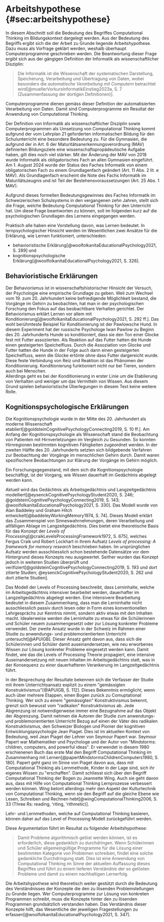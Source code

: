# Arbeitshypothese {#sec:arbeitshypothese}

In diesem Abschnitt soll die Bedeutung des Begriffes Computational
Thinking im Bildungskontext dargelegt werden. Aus der Bedeutung des
Begriffs ergibt sich die der Arbeit zu Grunde liegende Arbeitshypothese.
Dazu muss als Vorfrage geklärt werden, 
weshalb überhaupt Computerprogramme
geschrieben werden. Die Beantwortung dieser Frage ergibt sich aus der
gängigen
Definition der Informatik als wissenschaftlicher Disziplin:

>Die Informatik ist die Wissenschaft der systematischen Darstellung,
>Speicherung, Verarbeitung und Übertragung von Daten, wobei besonders die
>*automatische Verarbeitung mit Computern* betrachtet
>wird[@muellerVorkursInformatikEinstieg2023a, S. 7 (Zusammenfassung der
dortigen Definitionen)].

Computerprogramme dienen gemäss dieser Definition der automatisierten
Verarbeitung von Daten. Damit sind Computerprogramme ein Resultat der
Anwendung von Computational Thinking.

Der Definition von Informatik als wissenschaftlicher Disziplin sowie
Computerprogrammen als Umsetzung von Computational Thinking kommt
aufgrund der vom Lehrplan 21 geforderten informatischen Bildung für den
Schulunterricht eine
besondere Bedeutung zu. Für die Gymnasien, die aufgrund der in Art.
6 der Maturitätsanerkennungsverordnung (MAV) definierten Bildungsziele
eine wissenschaftspropädeutische Aufgabe haben, gilt dies noch viel
stärker. Mit der Änderung der MAV von 2018 wurde Informatik als
obligatorisches Fach an allen Gymnasien eingeführt. Am 1. August 2024
wurde der Status des Faches Informatik von einem obligatorischen Fach zu
einem Grundlagenfach geändert (Art. 11 Abs. 2 lit. e MAV). Als
Grundlagenfach erscheint die Note des Fachs Informatik im
Maturitätszeugnis und ist Teil der
Bestehensvoraussetzungen (Art. 25 Abs. 1 MAV).

Aufgrund dieses formellen Bedeutungsgewinnes des Faches Informatik im
Schweizerischen Schulsystems in den vergangenen zehn Jahren, stellt sich
die Frage, welche Bedeutung Computational Thinking für den Unterricht
hat. Um diese Frage beantworten zu können, soll im folgenden
kurz auf die psychologischen Grundlagen des Lernens
eingegangen werden.

Praktisch alle haben eine Vorstellung davon, was Lernen bedeutet. In
lernpsychologischer Hinsicht werden im Wesentlichen zwei Ansätze für die
Erklärung, wie Lernen funktioniert, unterschieden:

- behavioristische Erklärung[@woolfolkanitaEducationalPsychology2021, S. 289] und
- kognitionspsychologische
  Erklärung[@woolfolkanitaEducationalPsychology2021, S. 326].

## Behavioristische Erklärungen

Der Behaviorismus ist in wissenschaftshistorischer Hinsicht der
Versuch, der Psychologie eine empirische Grundlage zu geben. Weil zum
Wechsel vom 19. zum 20. Jahrhundert keine befriedigende Möglichkeit bestand, die
Vorgänge im Gehirn zu beobachten, hat man in der psychologischen
Forschung den Fokus auf das beobachtbare
Verhalten
gerichtet. Der Behaviorismus erklärt Lernen vor allem mit
Konditionierung[@woolfolkanitaEducationalPsychology2021, S. 292 ff.].
Das wohl berühmteste Beispiel für Konditionierung ist 
der Pawlowsche Hund. In diesem Experiment hat der russische Psychologe
Iwan Pawlow zu Beginn des 20. Jahrhunderts Hunde so konditioniert, dass sie den Ton einer Glocke fest
mit Futter assoziierten. Als Reaktion auf das Futter hatten die Hunde
einen gesteigerten Speichelfluss. Durch die Assoziation von Glocke und
Futter hatten die Hunde in der Folge auch dann einen
gesteigerten Speichelfluss, wenn die Glocke ertönte ohne dass
Futter dargereicht wurde. Diese feste Verbindung von Reiz und Reaktion
ist das Phänomen der Konditionierung.
Konditionierung funktioniert nicht nur bei Tieren,
sondern auch bei Menschen.  
Allerdings geht es bei der Konditionierung in
erster Linie um die Etablierung von
Verhalten und weniger um das Vermitteln von Wissen. Aus diesem Grund
spielen behavioristische Überlegungen in diesem Text keine weitere
Rolle.

## Kognitionspsychologische Erklärungen

Die Kognitionspsychologie wurde in der Mitte des 20. Jahrhundert als moderne Wissenschaft
etabliert[@goldsteinCognitivePsychologyConnecting2019, S. 10 ff.]. Am
Anfang der Kognitionspsychologie als Wissenschaft stand die Beobachtung
von Patienten mit Hirnverletzungen im Vergleich zu Gesunden. So konnten
Hirnregionen bestimmten kognitiven Fähigkeiten zugeordnet werden. In der
zweiten Hälfte des 20. Jahrhunderts setzten sich bildgebende Verfahren
zur 
Beobachtung der Vorgänge im menschlichen Gehirn durch. Damit waren
spezifischere Beobachtungen zur Klärung der Vorgänge im Gehirn möglich.

Ein Forschungsgegenstand, mit dem sich die Kognitionspsychologie beschäftigt,
ist der Vorgang,  wie
Wissen dauerhaft im Gedächtnis abgelegt werden kann.  

Aktuell wird das Gedächtnis als
Arbeitsgedächtnis und
Langzeitgedächtnis modelliert[@eysenckCognitivePsychologyStudent2020, S. 246;
@goldsteinCognitivePsychologyConnecting2019, S. 143;
@woolfolkanitaEducationalPsychology2021, S. 330]. Das Modell wurde von
Alan Baddeley und Graham Hitch entwickelt[@baddeleyWorkingMemory1974, S.
74]. 
Dieses Modell erklärt das Zusammenspiel von
Sinneswahrnehmungen, deren Verarbeitung und allfälligen Ablage im
Langzeitgedächtnis. 
Dies bietet eine theoretische Basis für das Konzept
der *Levels of Processing*[@craikLevelsProcessingFramework1972, S. 675], welches
Fergus Craik und Robert Lockhart in ihrem Aufsatz *Levels of
processing: A framework for memory
research* beschrieben haben. 
Im ursprünglichen Aufsatz werden
ausschliesslich schon bestehende
Datensätze vor dem Hintergrund dieses Konzepts neu ausgewertet. Seither
wurden das Konzept jedoch in weiteren Studien überprüft und
verifiziert[@goldsteinCognitivePsychologyConnecting2019, S. 193 und dort
zitierte Studien; @eysenckCognitivePsychologyStudent2020, S. 262 und
dort zitierte Studien].

Das Modell der Levels of Processing beschreibt, dass Lerninhalte, welche
im Arbeitsgedächtnis intensiver bearbeitet werden, dauerhafter im
Langzeitgedächtnis abgelegt werden. Eine intensivere Bearbeitung bedeutet
in diesem Zusammenhang, dass man die Lerninhalte nicht ausschliesslich
passiv durch
lesen oder in Form eines konventionellen Lehrgesprächs zur Kenntnis
nimmt, sondern aktiv etwas mit den Inhalten macht. Idealerweise werden
die Lerninhalte zu etwas für die Schülerinnen und Schüler neuem
zusammengesetzt oder zur Lösung konkreter Probleme verwendet. Der zweite Ansatz wurde
in der Schweiz im Rahmen einer Studie zu anwendungs- und
problemorientiertem Unterricht untersucht[@APUIGB]. Dieser Ansatz geht
davon aus, dass sich die Schülerinnen
und Schüler damit auseinandersetzen, wie neu erworbenes Wissen zur
Lösung konkreter Probleme eingesetzt werden kann. Damit findet, wie das
die Levels of Processing Theorie propagiert, eine
intensive Auseinandersetzung mit neuen Inhalten im Arbeitsgedächtnis
statt, was in der Konsequenz zu einer dauerhafteren Verankerung im
Langzeitgedächtnis führt. 

In der
Besprechung der Resultate bekennen sich die Verfasser der Studie mit
ihrem Unterrichtsansatz explizit zu
einem "gemässigten Konstruktivismus"[@APUIGB, S. 112]. Dieses Bekenntnis
ermöglicht, wenn auch über mehrere Etappen, einen Bogen zurück zu
Comuptational Thinking. Wer sich zu einem "gemässigten" Konstruktivismus
bekennt, grenzt sich bewusst vom "radikalen" Konstruktivismus ab. Jede
Abgrenzung ist notwendigerweise immer eine Bezugnahme auf das Objekt der Abgrenzung.
Damit nehmen die Autoren der Studie zum anwendungs- und
problemorientierten Unterricht Bezug auf einen der 
Väter des radikalen Konstruktivismus, den Schweizer Biologen und
Pionier der kognitiven
Entwicklungspsychologie Jean Piaget. Dies ist im aktuellen Kontext
von Bedeutung, weil Jean Piaget der Lehrer von Seymour Papert war.
Seymour Papert war Mathematiker und Psychologe und der Autor von
"Mindstorms: children, computers, and powerful ideas". Er verwendet in
diesem 1980 erschienenen Buch das erste Mal den Begriff Computational
Thinking im Zusammenhang mit
Lernen[@papertMindstormsChildrenComputers1980, S. 180]. Papert geht ganz
im Sinne von Piaget davon aus, dass mit Computational Thinking als
Lernmethode, Kinder in der Lage sind, sich ihr eigenes Wissen zu
"erschaffen". Damit schliesst
sich über den Begriff Computational Thinking der Bogen zu Jeannette
Wing. Auch sie geht davon aus, dass mit Hilfe von Computational Thinking
Lernprozesse verbessert werden können. Wing betont allerdings mehr den
Aspekt der Kulturtechnik von Computational Thinking, wenn sie den
Begriff auf die gleiche Ebene wie Lesen, Schreiben und Rechnen
hebt[@wingComputationalThinking2006, S. 33 (Three Rs: reading, 'riting,
'rithmetic)].

Lehr- und Lernmethoden, welche auf Computational Thinking basieren,
können
daher auf das Level of Processing Modell zurückgeführt werden.

Diese Argumentation führt im Resultat zu folgender Arbeitshypothese:

>Damit Probleme algorithmisch gelöst werden können, ist es erforderlich,
>diese gedanklich zu durchdringen. Wenn Schülerinnen und Schüler
>allgemeingültige Programme für die Lösung einer bestimmten Kategorie von
>Problemen schreiben, findet eine solche gedankliche Durchdringung statt.
>Dies ist eine Anwendung von Computational Thinking im Sinne der
>aktuellen Auffassung dieses Begriffes und führt zu einem
>tieferen Verständnis der so gelösten 
>Probleme und damit zu einem nachhaltigen Lernerfolg. 


Die Arbeitshypothese wird theoretisch weiter gestützt durch die
Bedeutung 
des Verständnisses der Konzepte die den zu lösenden Problemstellungen zu
Grunde liegen. Wer Computerprogramme zur Lösung von konkreten Programmen
schreibt, muss die Konzepte hinter den zu lösenden Programmen
grundsätzlich verstanden haben. Das Verständnis dieser Konzepte hilft, das Wesentliche
der jeweiligen Fragestellungen zu
erfassen[@woolfolkanitaEducationalPsychology2021, S. 347].

